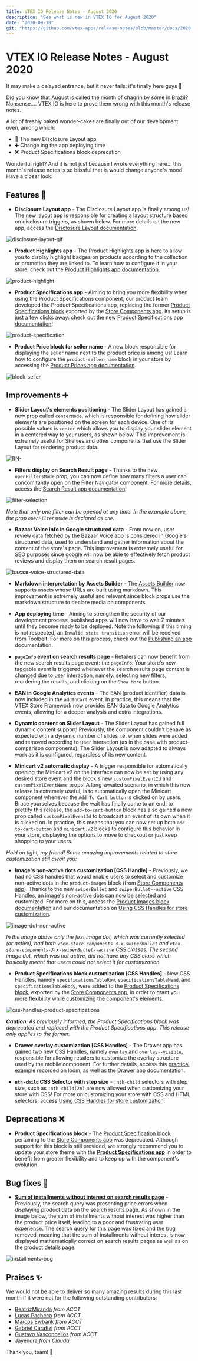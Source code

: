 ```yaml
---
title: VTEX IO Release Notes - August 2020
description: "See what is new in VTEX IO for August 2020"
date: "2020-09-18"
git: "https://github.com/vtex-apps/release-notes/blob/master/docs/2020-08/README.md"
---
```


# VTEX IO Release Notes - August 2020

It may make a delayed entrance, but it never fails: it's finally here guys :pray:

Did you know that August is called the month of chagrin by some in Brazil? Nonsense....  VTEX IO is here to prove them wrong with this month's release notes. 

A lot of freshly baked wonder-cakes are finally out of our development oven, among which:

- 🚀 The new Disclosure Layout app
- ➕ Change ing the app deploying time
- ❌ Product Specifications block deprecation

Wonderful right? And it is not just because I wrote everything here... this month's release notes is so blissful that is would change anyone's mood. Have a closer look:

## Features 🚀

- **Disclosure Layout app** - The Disclosure Layout app is finally among us! The new layout app is responsible for creating a layout structure based on disclosure triggers, as shown below. For more details on the new app, access the [Disclosure Layout documentation](https://vtex.io/docs/components/layout-blocks/vtex.disclosure-layout/).

![disclosure-layout-gif](https://user-images.githubusercontent.com/52087100/93628124-6ca2d500-f9bc-11ea-9a47-cae413459a05.gif)

- **Product Highlights app** - The Product Highlights app is here to allow you to display highlight badges on products according to the collection or promotion they are linked to. To learn how to configure it in your store, check out the [Product Highlights app documentation](https://vtex.io/docs/components/all/vtex.product-highlights/).

![product-highlight](https://user-images.githubusercontent.com/52087100/93628222-91974800-f9bc-11ea-93a1-a9bb7420456a.png)

- **Product Specifications app** - Aiming to bring you more flexibility when using the Product Specifications component, our product team developed the Product Specifications app, replacing the former [Product Specifications block](https://github.com/vtex-apps/store-components/blob/master/docs/ProductSpecifications.md) exported by the [Store Components app](https://vtex.io/docs/app/vtex.store-components). Its setup is just a few clicks away: check out the new [Product Specifications app documentation](https://vtex.io/docs/components/all/vtex.product-specifications/)!

![product-specification](https://user-images.githubusercontent.com/52087100/93628330-c73c3100-f9bc-11ea-95fb-e6974b73774e.png)

- **Product Price block for seller name** - A new block responsible for displaying the seller name next to the product price is among us! Learn how to configure the `product-seller-name` block in your store by accessing the [Product Prices app documentation](https://vtex.io/docs/components/all/vtex.product-price/).

![block-seller](https://user-images.githubusercontent.com/52087100/93628529-15513480-f9bd-11ea-84ee-47ccb84de0db.png)

## Improvements ➕

- **Slider Layout's elements positioning** - The Slider Layout has gained a new prop called `centerMode`, which is responsible for defining how slider elements are positioned on the screen for each device. One of its possible values is `center` which allows you to display your slider element in a centered way to your users, as shown below. This improvement is extremely useful for Shelves and other components that use the Slider Layout for rendering product data. 

![RN-](https://user-images.githubusercontent.com/52087100/93630391-5f87e500-f9c0-11ea-8402-d2f1eba22659.png)

- **Filters display on Search Result page**  -  Thanks to the new `openFiltersMode` prop, you can now define how many filters a user can concomitantly open on the Filter Navigator component.  For more details, access the [Search Result app documentation](https://vtex.io/docs/components/all/vtex.search-result/)!

![filter-selection](https://user-images.githubusercontent.com/52087100/93628732-72e58100-f9bd-11ea-8600-32c0551e4b43.gif)

*Note that only one filter can be opened at any time. In the example above, the prop `openFiltersMode` is declared as `one`.*

- **Bazaar Voice info in Google structured data** -  From now on, user review data fetched by the Bazaar Voice app is considered in Google's structured data, used to understand and gather information about the content of the store's page. This improvement is extremely useful for SEO purposes since google will now be able to effectively fetch product reviews and display them on search result pages.

![bazaar-voice-structured-data](https://user-images.githubusercontent.com/52087100/93628800-8d1f5f00-f9bd-11ea-80fa-41d463991072.png)

- **Markdown interpretation by Assets Builder** - The [Assets Builder](https://vtex.io/docs/recipes/development/using-the-assets-builder) now supports assets whose URLs are built using markdown. This improvement is extremely useful and relevant since block props use the markdown structure to declare media on components.

- **App deploying time**  - Aiming to strengthen the security of our development process, published apps will now have to wait 7 minutes until they become ready to be deployed. Note the following: if this timing is not respected, an `Invalid state transition` error will be received from Toolbelt. For more on this process, check out the [Publishing an app](https://vtex.io/docs/recipes/development/publishing-an-app) documentation.

- **`pageInfo` event on search results page** - Retailers can now benefit from the new search results page event: the `pageInfo`.  Your store's new taggable event is triggered whenever the search results page content is changed due to user interaction, namely: selecting new filters, reordering the results, and clicking on the `Show More` button.

- **EAN in Google Analytics events** - The EAN (product identifier) data is now included in the `addToCart` event. In practice, this means that the VTEX Store Framework now provides EAN data to Google Analytics events, allowing for a deeper analysis and extra integrations.

- **Dynamic content on Slider Layout** - The Slider Layout has gained full dynamic content support! Previously, the component couldn't behave as expected with a dynamic number of slides i.e. when slides were added and removed according to user interaction (as in the case with product-comparison components). The Slider Layout is now adapted to always work as it is configured, regardless of its new content.

- **Minicart v2 automatic display** - A trigger responsible for automatically opening the Minicart v2 on the interface can now be set by using any desired store event and the block's new `customPixelEventId` and `customPixelEventName` props! A long-awaited scenario, in which this new release is extremely useful, is to automatically open the Minicart component whenever the `Add To Cart button` is clicked on by users. Brace yourselves because the wait has finally come to an end: to prettify this release, the `add-to-cart-button` block has also gained a new prop called `customPixelEventId` to broadcast an event of its own when it is clicked on. In practice, this means that you can now set up both `add-to-cart-button` and `minicart.v2` blocks to configure this behavior in your store, displaying the options to move to checkout or  just keep shopping to your users.

*Hold on tight, my friend! Some amazing improvements related to store customization still await you:*

- **Image's non-active dots customization [CSS Handle]** - Previously, we had no CSS handles that would enable users to select and customize non-active dots in the `product-images` block (from [Store Components app](https://vtex.io/docs/app/vtex.store-components/)). Thanks to the new `swiperBullet` and `swiperBullet--active` CSS Handles, an image's non-active dots can now be selected and customized. For more on this, access the [Product Images block documentation](https://vtex.io/docs/components/all/vtex.store-components/product-images/) and our documentation on [Using CSS Handles for store customization](https://vtex.io/docs/recipes/style/using-css-handles-for-store-customization/).

![image-dot-non-active](https://user-images.githubusercontent.com/52087100/93629085-0fa81e80-f9be-11ea-8fa9-eebbd82bca58.png)

*In the image above only the first image dot, which was currently selected (or active), had both `vtex-store-components-3-x-swiperBullet`  and `vtex-store-components-3-x-swiperBullet--active` CSS classes. The second image dot, which was not active, did not have any CSS class which basically meant that users could not select it for customization.*

- **Product Specifications block customization [CSS Handles]**  - New CSS Handles, namely `specificationsTableRow`, `specificationsTableHead`, and `specificationsTableBody`, were added to the [Product Specifications block](https://github.com/vtex-apps/store-components/blob/master/docs/ProductSpecifications.md), exported by the [Store Components app](https://vtex.io/docs/app/vtex.store-components/), in order to grant you more flexibility while customizing the component's elements.

![css-handles-product-specifications](https://user-images.githubusercontent.com/52087100/93629133-2c445680-f9be-11ea-8170-39ca1b04a780.png)

***Caution**: As previously informed, the Product Specifications block was deprecated and replaced with the Product Specifications app. This release only applies to the former.*

- **Drawer overlay customization [CSS Handles]** -  The Drawer app has gained two new CSS Handles, namely `overlay` and `overlay--visible`, responsible for allowing retailers to customize the overlay structure used by the mobile component. For further details, access this [practical example recorded on loom](https://www.loom.com/share/d4da3624507e464281caae057496a426), as well as the [Drawer app documentation](https://vtex.io/docs/components/all/vtex.store-drawer/).

 - **`nth-child` CSS Selector with step size** - `:nth-child` selectors with step size, such as `:nth-child(2n)` are now allowed when customizing your store with CSS! For more on customizing your store with CSS and HTML selectors, access [Using CSS Handles for store customization](https://vtex.io/docs/recipes/style/using-css-handles-for-store-customization/#best-practices).
 
## Deprecations ❌

- **Product Specifications block** - The [Product Specification block](https://github.com/vtex-apps/store-components/blob/master/docs/ProductSpecifications.md), pertaining to the [Store Components app](https://vtex.io/docs/app/vtex.store-components/) was deprecated. Although support for this block is still provided, we strongly recommend you to update your store theme with the [**Product Specifications app**](https://vtex.io/docs/components/all/vtex.product-specifications@1.0.1/) in order to benefit from greater flexibility and to keep up with the component's evolution.

## Bug fixes 🐛

- **[Sum of installments without interest on search results page](https://github.com/vtex-apps/search-resolver/pull/84)** - Previously, the search query was presenting price errors when displaying product data on the search results page. As shown in the image below, the sum of installments without interest was higher than the product price itself, leading to a poor and frustrating user experience. The search query for this page was fixed and the bug removed, meaning that the sum of installments without interest is now displayed mathematically correct on search results pages as well as on the product details page.

![installments-bug](https://user-images.githubusercontent.com/52087100/93629964-8abe0480-f9bf-11ea-9141-42e699c1aee1.png)

## Praises ✨

We would not be able to deliver so many amazing results during this last month if it were not for the following outstanding contributors:

- [BeatrizMiranda](https://github.com/BeatrizMiranda)  *from ACCT*
- [Lucas Pacheco](https://github.com/lucaspacheco-acct) *from ACCT*
- [Marcos Ewbank](https://github.com/marcosewbank) *from ACCT*
- [Gabriel Carafizi](https://github.com/carafizi1) *from ACCT*
- [Gustavo Vasconcellos](https://github.com/gustavopvasconcellos) *from ACCT*
- [Jayendra](https://github.com/Jayendra88) *from Clouda*

Thank you, team! 💪


